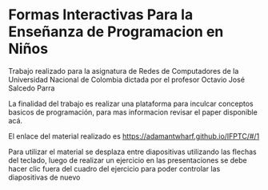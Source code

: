 # Formas Interactivas Para la Enseñanza de Programacion en Niños

Trabajo realizado para la asignatura de Redes de Computadores de la Universidad Nacional de Colombia dictada por el profesor Octavio José Salcedo Parra

La finalidad del trabajo es realizar una plataforma para inculcar conceptos basicos de programación, para mas informacion revisar el paper disponible acá.

El enlace del material realizado es https://adamantwharf.github.io/IFPTC/#/1

Para utilizar el material se desplaza entre diapositivas utilizando las flechas del teclado, luego de realizar un ejercicio en las presentaciones se debe hacer clic fuera del cuadro del ejercicio para poder controlar las diapositivas de nuevo
